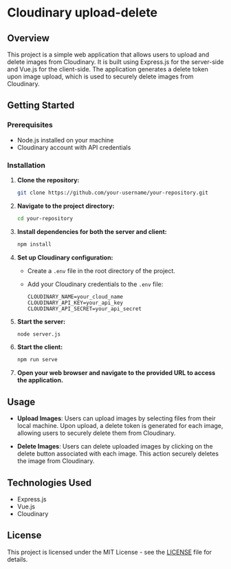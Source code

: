 # Cloudinary upload-delete

## Overview

This project is a simple web application that allows users to upload and delete images from Cloudinary. It is built using Express.js for the server-side and Vue.js for the client-side. The application generates a delete token upon image upload, which is used to securely delete images from Cloudinary.

## Getting Started

### Prerequisites

- Node.js installed on your machine
- Cloudinary account with API credentials

### Installation

1. **Clone the repository:**

   ```bash
   git clone https://github.com/your-username/your-repository.git
   ```

2. **Navigate to the project directory:**

   ```bash
   cd your-repository
   ```

3. **Install dependencies for both the server and client:**

   ```bash
   npm install
   
   ```

4. **Set up Cloudinary configuration:**
   
   - Create a `.env` file in the root directory of the project.
   - Add your Cloudinary credentials to the `.env` file:

     ```dotenv
     CLOUDINARY_NAME=your_cloud_name
     CLOUDINARY_API_KEY=your_api_key
     CLOUDINARY_API_SECRET=your_api_secret
     ```

5. **Start the server:**

   ```bash
   node server.js
   ```

6. **Start the client:**

   ```bash
   npm run serve
   ```

7. **Open your web browser and navigate to the provided URL to access the application.**

## Usage

- **Upload Images**: Users can upload images by selecting files from their local machine. Upon upload, a delete token is generated for each image, allowing users to securely delete them from Cloudinary.

- **Delete Images**: Users can delete uploaded images by clicking on the delete button associated with each image. This action securely deletes the image from Cloudinary.

## Technologies Used

- Express.js
- Vue.js
- Cloudinary

## License

This project is licensed under the MIT License - see the [LICENSE](LICENSE) file for details.
